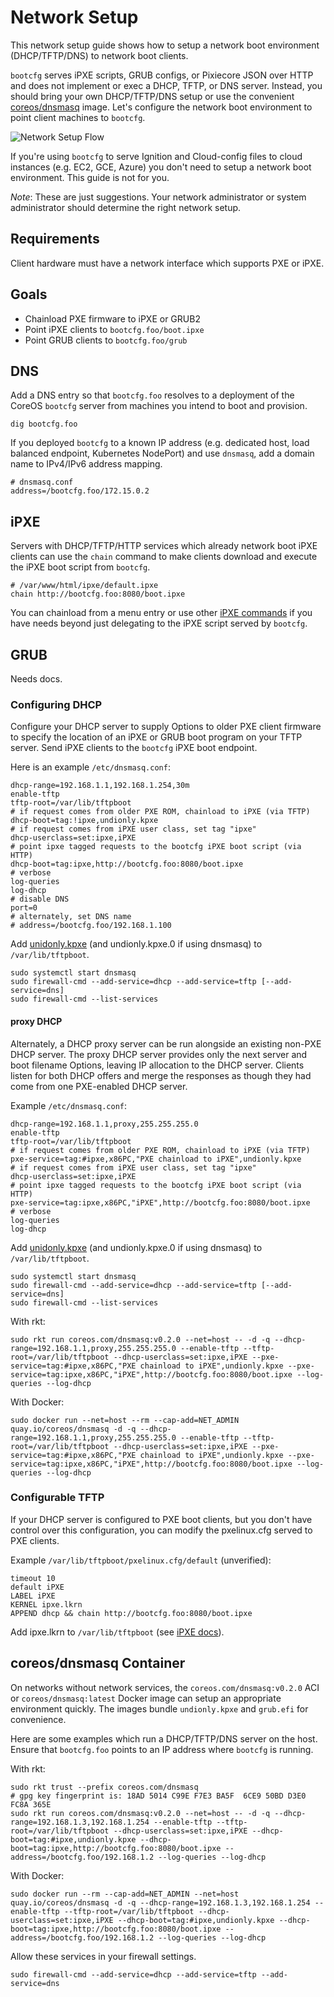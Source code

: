 
# Network Setup

This network setup guide shows how to setup a network boot environment (DHCP/TFTP/DNS) to network boot clients.

`bootcfg` serves iPXE scripts, GRUB configs, or Pixiecore JSON over HTTP and does not implement or exec a DHCP, TFTP, or DNS server. Instead, you should bring your own DHCP/TFTP/DNS setup or use the convenient [coreos/dnsmasq](../contrib/dnsmasq) image. Let's configure the network boot environment to point client machines to `bootcfg`.

![Network Setup Flow](img/network-setup-flow.png)

If you're using `bootcfg` to serve Ignition and Cloud-config files to cloud instances (e.g. EC2, GCE, Azure) you don't need to setup a network boot environment. This guide is not for you.

*Note*: These are just suggestions. Your network administrator or system administrator should determine the right network setup.

## Requirements

Client hardware must have a network interface which supports PXE or iPXE.

## Goals

* Chainload PXE firmware to iPXE or GRUB2
* Point iPXE clients to `bootcfg.foo/boot.ipxe`
* Point GRUB clients to `bootcfg.foo/grub`

## DNS

Add a DNS entry so that `bootcfg.foo` resolves to a deployment of the CoreOS `bootcfg` server from machines you intend to boot and provision.

    dig bootcfg.foo

If you deployed `bootcfg` to a known IP address (e.g. dedicated host, load balanced endpoint, Kubernetes NodePort) and use `dnsmasq`, add a domain name to IPv4/IPv6 address mapping.

    # dnsmasq.conf
    address=/bootcfg.foo/172.15.0.2

## iPXE

Servers with DHCP/TFTP/HTTP services which already network boot iPXE clients can use the `chain` command to make clients download and execute the iPXE boot script from `bootcfg`.

    # /var/www/html/ipxe/default.ipxe
    chain http://bootcfg.foo:8080/boot.ipxe

You can chainload from a menu entry or use other [iPXE commands](http://ipxe.org/cmd) if you have needs beyond just delegating to the iPXE script served by `bootcfg`.

## GRUB

Needs docs.

### Configuring DHCP

Configure your DHCP server to supply Options to older PXE client firmware to specify the location of an iPXE or GRUB boot program on your TFTP server. Send iPXE clients to the `bootcfg` iPXE boot endpoint.

Here is an example `/etc/dnsmasq.conf`:

    dhcp-range=192.168.1.1,192.168.1.254,30m
    enable-tftp
    tftp-root=/var/lib/tftpboot
    # if request comes from older PXE ROM, chainload to iPXE (via TFTP)
    dhcp-boot=tag:!ipxe,undionly.kpxe
    # if request comes from iPXE user class, set tag "ipxe"
    dhcp-userclass=set:ipxe,iPXE
    # point ipxe tagged requests to the bootcfg iPXE boot script (via HTTP)
    dhcp-boot=tag:ipxe,http://bootcfg.foo:8080/boot.ipxe
    # verbose
    log-queries
    log-dhcp
    # disable DNS
    port=0
    # alternately, set DNS name
    # address=/bootcfg.foo/192.168.1.100

Add [unidonly.kpxe](http://boot.ipxe.org/undionly.kpxe) (and undionly.kpxe.0 if using dnsmasq) to `/var/lib/tftpboot`.

    sudo systemctl start dnsmasq
    sudo firewall-cmd --add-service=dhcp --add-service=tftp [--add-service=dns]
    sudo firewall-cmd --list-services

#### proxy DHCP

Alternately, a DHCP proxy server can be run alongside an existing non-PXE DHCP server. The proxy DHCP server provides only the next server and boot filename Options, leaving IP allocation to the DHCP server. Clients listen for both DHCP offers and merge the responses as though they had come from one PXE-enabled DHCP server.

Example `/etc/dnsmasq.conf`:

    dhcp-range=192.168.1.1,proxy,255.255.255.0
    enable-tftp
    tftp-root=/var/lib/tftpboot
    # if request comes from older PXE ROM, chainload to iPXE (via TFTP)
    pxe-service=tag:#ipxe,x86PC,"PXE chainload to iPXE",undionly.kpxe
    # if request comes from iPXE user class, set tag "ipxe"
    dhcp-userclass=set:ipxe,iPXE
    # point ipxe tagged requests to the bootcfg iPXE boot script (via HTTP)
    pxe-service=tag:ipxe,x86PC,"iPXE",http://bootcfg.foo:8080/boot.ipxe
    # verbose
    log-queries
    log-dhcp

Add [unidonly.kpxe](http://boot.ipxe.org/undionly.kpxe) (and undionly.kpxe.0 if using dnsmasq) to `/var/lib/tftpboot`.

    sudo systemctl start dnsmasq
    sudo firewall-cmd --add-service=dhcp --add-service=tftp [--add-service=dns]
    sudo firewall-cmd --list-services

With rkt:

    sudo rkt run coreos.com/dnsmasq:v0.2.0 --net=host -- -d -q --dhcp-range=192.168.1.1,proxy,255.255.255.0 --enable-tftp --tftp-root=/var/lib/tftpboot --dhcp-userclass=set:ipxe,iPXE --pxe-service=tag:#ipxe,x86PC,"PXE chainload to iPXE",undionly.kpxe --pxe-service=tag:ipxe,x86PC,"iPXE",http://bootcfg.foo:8080/boot.ipxe --log-queries --log-dhcp

With Docker:

    sudo docker run --net=host --rm --cap-add=NET_ADMIN quay.io/coreos/dnsmasq -d -q --dhcp-range=192.168.1.1,proxy,255.255.255.0 --enable-tftp --tftp-root=/var/lib/tftpboot --dhcp-userclass=set:ipxe,iPXE --pxe-service=tag:#ipxe,x86PC,"PXE chainload to iPXE",undionly.kpxe --pxe-service=tag:ipxe,x86PC,"iPXE",http://bootcfg.foo:8080/boot.ipxe --log-queries --log-dhcp

### Configurable TFTP

If your DHCP server is configured to PXE boot clients, but you don't have control over this configuration, you can modify the pxelinux.cfg served to PXE clients.

Example `/var/lib/tftpboot/pxelinux.cfg/default` (unverified):

    timeout 10
    default iPXE
    LABEL iPXE
    KERNEL ipxe.lkrn
    APPEND dhcp && chain http://bootcfg.foo:8080/boot.ipxe

Add ipxe.lkrn to `/var/lib/tftpboot` (see [iPXE docs](http://ipxe.org/embed)).

## coreos/dnsmasq Container

On networks without network services, the `coreos.com/dnsmasq:v0.2.0` ACI or `coreos/dnsmasq:latest` Docker image can setup an appropriate environment quickly. The images bundle `undionly.kpxe` and `grub.efi` for convenience.

Here are some examples which run a DHCP/TFTP/DNS server on the host. Ensure that `bootcfg.foo` points to an IP address where `bootcfg` is running.

With rkt:

    sudo rkt trust --prefix coreos.com/dnsmasq
    # gpg key fingerprint is: 18AD 5014 C99E F7E3 BA5F  6CE9 50BD D3E0 FC8A 365E
    sudo rkt run coreos.com/dnsmasq:v0.2.0 --net=host -- -d -q --dhcp-range=192.168.1.3,192.168.1.254 --enable-tftp --tftp-root=/var/lib/tftpboot --dhcp-userclass=set:ipxe,iPXE --dhcp-boot=tag:#ipxe,undionly.kpxe --dhcp-boot=tag:ipxe,http://bootcfg.foo:8080/boot.ipxe --address=/bootcfg.foo/192.168.1.2 --log-queries --log-dhcp

With Docker:

    sudo docker run --rm --cap-add=NET_ADMIN --net=host quay.io/coreos/dnsmasq -d -q --dhcp-range=192.168.1.3,192.168.1.254 --enable-tftp --tftp-root=/var/lib/tftpboot --dhcp-userclass=set:ipxe,iPXE --dhcp-boot=tag:#ipxe,undionly.kpxe --dhcp-boot=tag:ipxe,http://bootcfg.foo:8080/boot.ipxe --address=/bootcfg.foo/192.168.1.2 --log-queries --log-dhcp

Allow these services in your firewall settings.

    sudo firewall-cmd --add-service=dhcp --add-service=tftp --add-service=dns